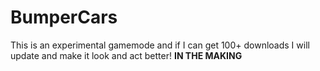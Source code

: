 # BumperCars
This is an experimental gamemode and if I can get 100+ downloads I will update and make it look and act better!
******IN THE MAKING******
